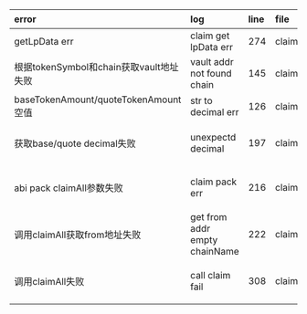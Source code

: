 |error|log|line|file|排查|
|:----|:--|:---|:----|:---|
|getLpData err|claim get lpData err|274|claim_lp_handler.go|检查lpdata接口
|根据tokenSymbol和chain获取vault地址失败|vault addr not found chain|145|claim_lp_handler.go|检查lpdata接口返回vaultInfoList|
|baseTokenAmount/quoteTokenAmount空值|str to decimal err|126|claim_lp_handler.go|检查接口返回值liquidityProviderList|
|获取base/quote decimal失败|unexpectd decimal|197|claim_lp_handler.go|检查tokens table和查询的chain symbol参数是否匹配|
|abi pack claimAll参数失败|claim pack err|216|claim_lp_handler.go|检查claimAll合约参数和实际的传参,参数日志包含claimAll tid|
|调用claimAll获取from地址失败|get from addr empty chainName|222|claim_lp_handler.go|检查chainName与配置文件中的chains中的key是否匹配|
|调用claimAll失败|call claim fail|308|claim_lp_handler.go|查询链上调用合约的交易，根据txtask的id获取tx_hash|